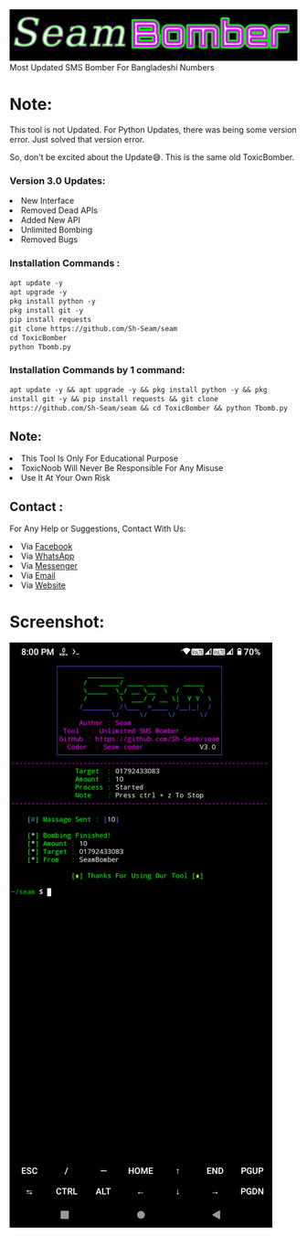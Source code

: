 <img src="file/pic.png" alt="SeamBomber">
Most Updated SMS Bomber For Bangladeshi Numbers

# Note:
This tool is not Updated. For Python Updates, there was being some version error. Just solved that version error.

So, don't be excited about the Update😅. This is the same old ToxicBomber.

### Version 3.0 Updates:
<li>New Interface</li>
<li>Removed Dead APIs</li>
<li>Added New API</li>
<li>Unlimited Bombing</li>
<li>Removed Bugs</li>

### Installation Commands :
``` shell script
apt update -y
apt upgrade -y
pkg install python -y
pkg install git -y
pip install requests
git clone https://github.com/Sh-Seam/seam
cd ToxicBomber
python Tbomb.py
```

### Installation Commands by 1 command:

``` shell script
apt update -y && apt upgrade -y && pkg install python -y && pkg install git -y && pip install requests && git clone https://github.com/Sh-Seam/seam && cd ToxicBomber && python Tbomb.py
```

## Note:
<li>This Tool Is Only For Educational Purpose</li>
<li>ToxicNoob Will Never Be Responsible For Any Misuse</li>
<li>Use It At Your Own Risk</li>

## Contact :
For Any Help or Suggestions, Contact With Us:
<li> Via <a href="https://wwww.facebook.com/sh.seam.0">Facebook</a>
<li> Via <a href="https://chat.whatsapp.com/G27GqrQZiBbGrfj6BHDsBi">WhatsApp</a>
<li> Via <a href="https://m.me/sh.seam.0">Messenger</a>
<li> Via <a href="mailto: shseam01@gmail.com">Email</a>
<li> Via <a href="https://sh-seam.github.io/Twist-X/Bar.html">Website</a>


# Screenshot:
<img src="file/ss.png" alt="SeamBomber">




